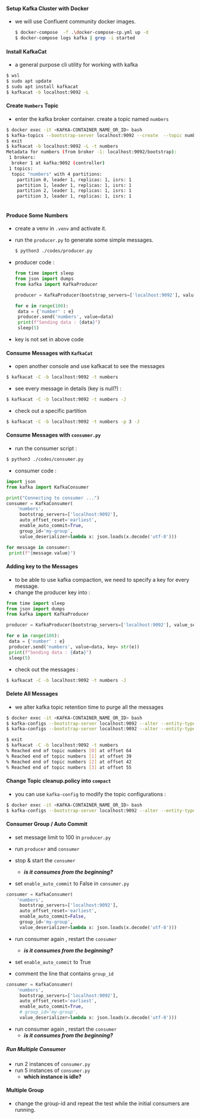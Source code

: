 #### Setup Kafka Cluster with Docker

- we will use Confluent community docker images.

  ```bash
  $ docker-compose  -f .\docker-compose-cp.yml up -d
  $ docker-compose logs kafka | grep -i started
  ```

  

#### Install KafkaCat

- a general purpose cli utility for working with kafka

```bash
$ wsl
$ sudo apt update
$ sudo apt install kafkacat
$ kafkacat -b localhost:9092 -L
```

#### Create `Numbers` Topic

- enter the kafka broker container. create a topic named `numbers`

```bash
$ docker exec -it <KAFKA-CONTAINER_NAME_OR_ID> bash
$ kafka-topics --bootstrap-server localhost:9092 --create  --topic numbers  --partitions 4 --replication-factor 1
$ exit
$ kafkacat -b localhost:9092 -L -t numbers
Metadata for numbers (from broker -1: localhost:9092/bootstrap):
 1 brokers:
  broker 1 at kafka:9092 (controller)
 1 topics:
  topic "numbers" with 4 partitions:
    partition 0, leader 1, replicas: 1, isrs: 1
    partition 1, leader 1, replicas: 1, isrs: 1
    partition 2, leader 1, replicas: 1, isrs: 1
    partition 3, leader 1, replicas: 1, isrs: 1
    
```

#### Produce Some Numbers

- create a venv in `.venv` and activate it.

- run the `producer.py` to generate some simple messages.

  ```bash
  $ python3 ./codes/producer.py
  ```

- producer code :

  ```python
  from time import sleep
  from json import dumps
  from kafka import KafkaProducer
  
  producer = KafkaProducer(bootstrap_servers=['localhost:9092'], value_serializer=lambda x: dumps(x).encode('utf-8'))
  
  for e in range(100):
   data = {'number' : e}
   producer.send('numbers', value=data)
   print(f"Sending data : {data}")
   sleep(5)
  
  ```

- key is not set in above code 

#### Consume Messages with `KafkaCat`

- open another console and use kafkacat to see the messages

```bash
$ kafkacat -C -b localhost:9092 -t numbers
```

- see every message in details (key is null?) :

```bash
$ kafkacat -C -b localhost:9092 -t numbers -J
```

- check out a specific partition

```bash
$ kafkacat -C -b localhost:9092 -t numbers -p 3 -J
```

#### Consume Messages with `consumer.py`

- run the consumer script :

```bash
$ python3 ./codes/consumer.py
```

- consumer code :

```python
import json 
from kafka import KafkaConsumer

print("Connecting to consumer ...")
consumer = KafkaConsumer(
    'numbers',
     bootstrap_servers=['localhost:9092'],
     auto_offset_reset='earliest',
     enable_auto_commit=True,
     group_id='my-group',
     value_deserializer=lambda x: json.loads(x.decode('utf-8')))

for message in consumer:
 print(f"{message.value}")

```

#### Adding key to the Messages

- to be able to use kafka compaction, we need to specify a key for every message.
- change the producer key into :

```python
from time import sleep
from json import dumps
from kafka import KafkaProducer

producer = KafkaProducer(bootstrap_servers=['localhost:9092'], value_serializer=lambda x: dumps(x).encode('utf-8'), key_serializer=str.encode )

for e in range(100):
 data = {'number' : e}
 producer.send('numbers', value=data, key= str(e))
 print(f"Sending data : {data}")
 sleep(5)
```

- check out the messages :

```bash
$ kafkacat -C -b localhost:9092 -t numbers -J
```

#### Delete All Messages

- we alter kafka topic retention time to purge all the messages 

```bash
$ docker exec -it <KAFKA-CONTAINER_NAME_OR_ID> bash
$ kafka-configs --bootstrap-server localhost:9092 --alter --entity-type topics --entity-name numbers --add-config retention.ms=1000
$ kafka-configs --bootstrap-server localhost:9092 --alter --entity-type topics --entity-name numbers --add-config retention.ms=604800000 

$ exit
$ kafkacat -C -b localhost:9092 -t numbers
% Reached end of topic numbers [0] at offset 64
% Reached end of topic numbers [1] at offset 39
% Reached end of topic numbers [2] at offset 42
% Reached end of topic numbers [3] at offset 55
```

#### Change Topic cleanup.policy into `compact`

- you can use `kafka-config` to modify the topic configurations :

```bash
$ docker exec -it <KAFKA-CONTAINER_NAME_OR_ID> bash
$ kafka-configs --bootstrap-server localhost:9092 --alter --entity-type topics --entity-name numbers --add-config cleanup.policy=compact

```

#### Consumer Group / Auto  Commit

- set message limit to 100 in `producer.py` 
- run `producer` and `consumer`
- stop & start the `consumer` 
  - ***is it consumes from the beginning?***

- set  `enable_auto_commit`  to False in `consumer.py`

```python
consumer = KafkaConsumer(
    'numbers',
     bootstrap_servers=['localhost:9092'],
     auto_offset_reset='earliest',
     enable_auto_commit=False,
     group_id='my-group',
     value_deserializer=lambda x: json.loads(x.decode('utf-8')))
```

- run consumer again ,  restart the `consumer`
  - ***is it consumes from the beginning?***

- set  `enable_auto_commit`  to True
- comment the line that contains `group_id`

```python
consumer = KafkaConsumer(
    'numbers',
     bootstrap_servers=['localhost:9092'],
     auto_offset_reset='earliest',
     enable_auto_commit=True,
     # group_id='my-group',
     value_deserializer=lambda x: json.loads(x.decode('utf-8')))
```

- run consumer again ,  restart the `consumer`
  - ***is it consumes from the beginning?***

##### Run Multiple Consumer 

- run 2 instances of `consumer.py`
- run 5 instances of `consumer.py`
  - **which instance is idle?**

#### Multiple Group

- change the group-id and repeat the test while the initial consumers are running.